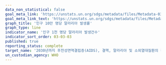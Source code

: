 ```yaml
---
data_non_statistical: false
goal_meta_link: 'https://unstats.un.org/sdgs/metadata/files/Metadata-03-03-03.pdf'
goal_meta_link_text: 'https://unstats.un.org/sdgs/metadata/files/Metadata-03-03-03.pdf'
graph_title: '인구 10만 명당 말라리아 발생률'
graph_type: line
indicator_name: '인구 1천 명당 말라리아 발생건수'
indicator_sort_order: 03-03-03
published: true
reporting_status: complete
target_name: '2030년까지 후천성면역결핍증(AIDS), 결핵, 말라리아 및 소외열대질환의 확산을 종식시키고 간염, 수인성 질병 및 기타 전염성 질병 방지'
un_custodian_agency: WHO
---
```

